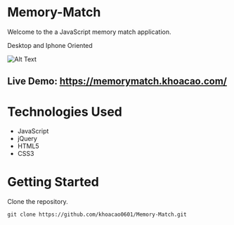 
# Memory-Match
Welcome to the a JavaScript memory match application.

Desktop and Iphone Oriented

![Alt Text](https://github.com/khoacao0601/Memory-Match/blob/master/memory-match.gif)

## Live Demo: https://memorymatch.khoacao.com/

# Technologies Used
- JavaScript
- jQuery
- HTML5
- CSS3

# Getting Started
Clone the repository.

`git clone https://github.com/khoacao0601/Memory-Match.git`


